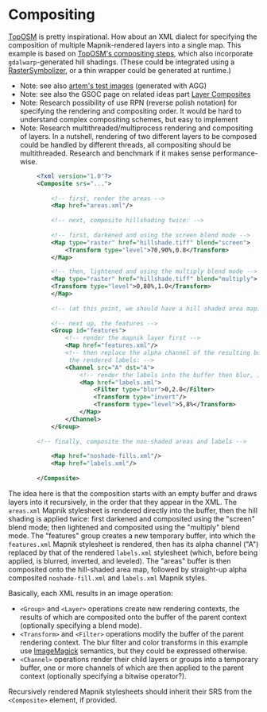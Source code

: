 <!-- Name: Ideas/Compositing -->
<!-- Version: 5 -->
<!-- Last-Modified: 2010/09/26 04:44:22 -->
<!-- Author: ivansanchez -->
# Compositing

[TopOSM](http://wiki.openstreetmap.org/wiki/TopOSM/Details) is pretty inspirational. How about an XML dialect for specifying the composition of multiple Mapnik-rendered layers into a single map. This example is based on [TopOSM's compositing steps](http://wiki.openstreetmap.org/wiki/TopOSM/Details#Combining_images_into_a_final_composite), which also incorporate `gdalwarp`-generated hill shadings. (These could be integrated using a [RasterSymbolizer](http://trac.mapnik.org/wiki/RasterSymbolizer), or a thin wrapper could be generated at runtime.)

* Note: see also [artem's test images](Compositing) (generated with AGG)
* Note: see also the GSOC page on related ideas part [Layer Composites](GSOC2010_Ideas)
* Note: Research possibility of use RPN (reverse polish notation) for specifying the rendering and compositing order. It would be hard to understand complex compositing schemes, but easy to implement
* Note: Research multithreaded/multiprocess rendering and compositing of layers. In a nutshell, rendering of two different layers to be composed could be handled by different threads, all compositing should be multithreaded. Research and benchmark if it makes sense performance-wise.

```xml
        <?xml version="1.0"?>
        <Composite srs="...">
    
            <!-- first, render the areas -->
            <Map href="areas.xml"/>
    
            <!-- next, composite hillshading twice: -->
    
            <!-- first, darkened and using the screen blend mode -->
            <Map type="raster" href="hillshade.tiff" blend="screen">
                <Transform type="level">70,90%,0.8</Transform>
            </Map>

            <!-- then, lightened and using the multiply blend mode -->
            <Map type="raster" href="hillshade.tiff" blend="multiply">
            <Transform type="level">0,80%,1.0</Transform>
            </Map>
    
            <!-- (at this point, we should have a hill shaded area map) -->
    
            <!-- next up, the features -->
            <Group id="features">
                <!-- render the mapnik layer first -->
                <Map href="features.xml"/>
                <!-- then replace the alpha channel of the resulting buffer with that of
                 the rendered labels: -->
                <Channel src="A" dst="A">
                    <!-- render the labels into the buffer then blur, invert, and level -->
                    <Map href="labels.xml">
                        <Filter type="blur">0,2.0</Filter>
                        <Transform type="invert"/>
                        <Transform type="level">5,8%</Transform>
                    </Map>
                </Channel>
            </Group>
    
        <!-- finally, composite the non-shaded areas and labels -->
    
            <Map href="noshade-fills.xml"/>
            <Map href="labels.xml"/>
    
        </Composite>
```

The idea here is that the composition starts with an empty buffer and draws layers into it recursively, in the order that they appear in the XML. The `areas.xml` Mapnik stylesheet is rendered directly into the buffer, then the hill shading is applied twice: first darkened and composited using the "screen" blend mode; then lightened and composited using the "multiply" blend mode. The "features" group creates a new temporary buffer, into which the `features.xml` Mapnik stylesheet is rendered, then has its alpha channel ("A") replaced by that of the rendered `labels.xml` stylesheet (which, before being applied, is blurred, inverted, and leveled). The "areas" buffer is then composited onto the hill-shaded area map, followed by straight-up alpha composited `noshade-fill.xml` and `labels.xml` Mapnik styles.

Basically, each XML results in an image operation:

* `<Group>` and `<Layer>` operations create new rendering contexts, the results of which are composited onto the buffer of the parent context (optionally specifying a blend mode).
* `<Transform>` and `<Filter>` operations modify the buffer of the parent rendering context. The blur filter and color transforms in this example use [ImageMagick](http://www.imagemagick.org/script/command-line-options.php) semantics, but they could be expressed otherwise.
* `<Channel>` operations render their child layers or groups into a temporary buffer, one or more channels of which are then applied to the parent context (optionally specifying a bitwise operator?).

Recursively rendered Mapnik stylesheets should inherit their SRS from the `<Composite>` element, if provided.
